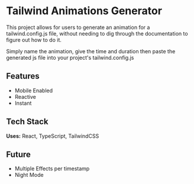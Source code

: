 
# Tailwind Animations Generator

This project allows for users to generate an animation for a tailwind.config.js file, without needing to dig through the documentation to figure out how to do it.

Simply name the animation, give the time and duration then paste the generated js file into your project's tailwind.config.js


## Features

- Mobile Enabled
- Reactive
- Instant


## Tech Stack

**Uses:** React, TypeScript, TailwindCSS


## Future

- Multiple Effects per timestamp
- Night Mode
